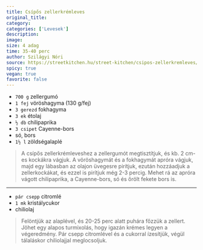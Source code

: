 ```yaml
---
title: Csípős zellerkrémleves
original_title: 
category: 
categories: ['Levesek']
description: 
image: 
size: 4 adag
time: 35-40 perc
author: Szilágyi Nóri
source: https://streetkitchen.hu/street-kitchen/csipos-zellerkremleves/
spicy: true
vegan: true
favorite: false
---
```


* `700 g` zellergumó
* `1 fej` vöröshagyma (130 g/fej)
* `3 gerezd` fokhagyma
* `3 ek` étolaj
* `½ db` chilipaprika
* `3 csipet` Cayenne-bors
* só, bors
* `1½ l` zöldségalaplé

> A csípős zellerkrémleveshez a zellergumót megtisztítjuk, és kb. 2 cm-es kockákra vágjuk. A vöröshagymát és a fokhagymát apróra vágjuk, majd egy lábasban az olajon üvegesre pirítjuk, ezután hozzáadjuk a zellerkockákat, és ezzel is pirítjuk még 2-3 percig. Mehet rá az apróra vágott chilipaprika, a Cayenne-bors, só és őrölt fekete bors is.

---

* `pár csepp` citromlé
* `1 mk` kristálycukor
* chiliolaj

> Felöntjük az alaplével, és 20-25 perc alatt puhára főzzük a zellert. Jöhet egy alapos turmixolás, hogy igazán krémes legyen a végeredmény. Pár csepp citromlével és a cukorral ízesítjük, végül tálaláskor chiliolajjal meglocsoljuk.
